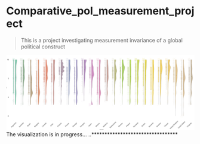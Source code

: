 # Comparative_pol_measurement_project

> This is a project investigating measurement invariance of a global political construct

![alt text](https://github.com/DavidykZhao/Comparative_pol_measurement_project/blob/master/Rain_plot/tax_rich.png "Sample pic1")
The visualization is in progress...
..*********************************
